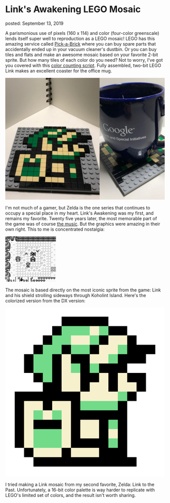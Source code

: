 Link's Awakening LEGO Mosaic
===
posted: September 13, 2019

A parismonious use of pixels (160 x 114) and color (four-color greenscale) lends
itself super well to reproduction as a LEGO mosaic! LEGO has this amazing
service called
[Pick-a-Brick](https://www.lego.com/page/static/pick-a-brick#shopxlink) where
you can buy spare parts that accidentally ended up in your vacuum cleaner's
dustbin. Or you can buy tiles and flats and make an awesome mosaic based on your
favorite 2-bit sprite. But how many tiles of each color do you need? Not to
worry, I've got you covered with this [color counting
script](https://github.com/borismus/lego-mosaic/blob/master/count_colors.py).
Fully assembled, two-bit LEGO Link makes an excellent coaster for the office
mug.

![Link coaster assembled](link-mosaic.jpg)

<!--more-->

I'm not much of a gamer, but Zelda is the one series that continues to occupy a
special place in my heart. Link's Awakening was my first, and remains my
favorite. Twenty five years later, the most memorable part of the game was of
course [the music](https://www.youtube.com/watch?v=NccSaUwoibM). But the
graphics were amazing in their own right. This to me is concentrated nostalgia:

![Screenshot Link's awakening](links-awakening.png)

The mosaic is based directly on the most iconic sprite from the game: Link and
his shield strolling sideways through Koholint Island. Here's the colorized
version from the DX version:

![Link sprite](awakening-link-side-16x16-scaled.png)

I tried making a Link mosaic from my second favorite, Zelda: Link to the Past.
Unfortunately, a 16-bit color palette is way harder to replicate with LEGO's
limited set of colors, and the result isn't worth sharing.

